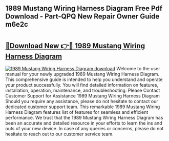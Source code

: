## 1989 Mustang Wiring Harness Diagram Free Pdf Download - Part-QPQ New Repair Owner Guide m6e2c

# <h2><a href="http://dfjzorv.blite.top/?on=1989+Mustang+Wiring+Harness+Diagram">🔗Download New 👉🔴 1989 Mustang Wiring Harness Diagram</a></h2>

[![1989 Mustang Wiring Harness Diagram download](https://i.imgur.com/lujVjoI.png)](http://dfjzorv.blite.top/?on=1989+Mustang+Wiring+Harness+Diagram)
Welcome to the user manual for your newly upgraded 1989 Mustang Wiring Harness Diagram. This comprehensive guide is intended to help you understand and operate your product successfully. You will find detailed information on features, installation, operation, maintenance, and troubleshooting. Please Contact Customer Support for Assistance 1989 Mustang Wiring Harness Diagram Should you require any assistance, please do not hesitate to contact our dedicated customer support team. This remarkable 1989 Mustang Wiring Harness Diagram features list of features for seamless and efficient performance. We trust that the 1989 Mustang Wiring Harness Diagram has been an accurate and detailed resource in your efforts to learn the ins and outs of your new device. In case of any queries or concerns, please do not hesitate to reach out to our customer service team.
